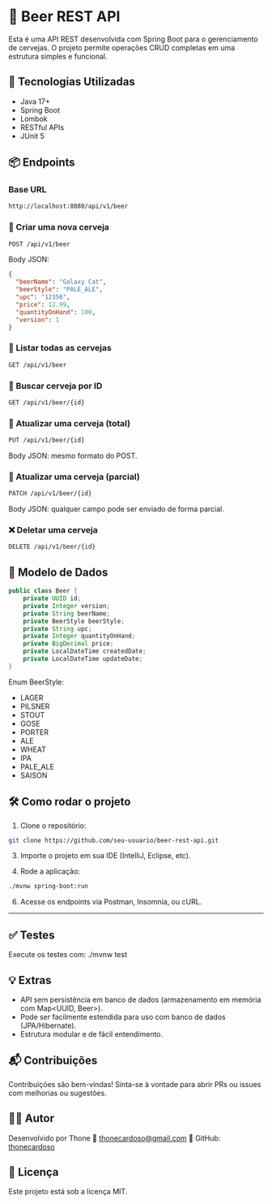 # 🍺 Beer REST API

Esta é uma API REST desenvolvida com Spring Boot para o gerenciamento de cervejas. O projeto permite operações CRUD completas em uma estrutura simples e funcional.

## 🚀 Tecnologias Utilizadas

- Java 17+
- Spring Boot
- Lombok
- RESTful APIs
- JUnit 5

## 📦 Endpoints

### Base URL
```bash
http://localhost:8080/api/v1/beer
```

### 📘 Criar uma nova cerveja
```bash
POST /api/v1/beer
```

Body JSON:
```json
{
  "beerName": "Galaxy Cat",
  "beerStyle": "PALE_ALE",
  "upc": "12356",
  "price": 12.99,
  "quantityOnHand": 100,
  "version": 1
}
```

### 📗 Listar todas as cervejas
```bash
GET /api/v1/beer
```

### 📙 Buscar cerveja por ID
```bash
GET /api/v1/beer/{id}
```

### 📕 Atualizar uma cerveja (total)
```bash
PUT /api/v1/beer/{id}
```
Body JSON: mesmo formato do POST.

### 📝 Atualizar uma cerveja (parcial)
```bash
PATCH /api/v1/beer/{id}
```
Body JSON: qualquer campo pode ser enviado de forma parcial.

### ❌ Deletar uma cerveja
```bash
DELETE /api/v1/beer/{id}
```
## 🧱 Modelo de Dados

```java
public class Beer {
    private UUID id;
    private Integer version;
    private String beerName;
    private BeerStyle beerStyle;
    private String upc;
    private Integer quantityOnHand;
    private BigDecimal price;
    private LocalDateTime createdDate;
    private LocalDateTime updateDate;
}
```

Enum BeerStyle:
- LAGER
- PILSNER
- STOUT
- GOSE
- PORTER
- ALE
- WHEAT
- IPA
- PALE_ALE
- SAISON

## 🛠️ Como rodar o projeto

1. Clone o repositório:
```bash
git clone https://github.com/seu-usuario/beer-rest-api.git
```

3. Importe o projeto em sua IDE (IntelliJ, Eclipse, etc).

4. Rode a aplicação:
```bash
./mvnw spring-boot:run
```

6. Acesse os endpoints via Postman, Insomnia, ou cURL.

---

## ✅ Testes

Execute os testes com:
./mvnw test

## 💡 Extras

- API sem persistência em banco de dados (armazenamento em memória com Map<UUID, Beer>).
- Pode ser facilmente estendida para uso com banco de dados (JPA/Hibernate).
- Estrutura modular e de fácil entendimento.

## 📬 Contribuições

Contribuições são bem-vindas! Sinta-se à vontade para abrir PRs ou issues com melhorias ou sugestões.

## 🧑‍💻 Autor

Desenvolvido por Thone
📧 thonecardoso@gmail.com 
🐙 GitHub: [thonecardoso](https://github.com/thonecardoso)

## 📝 Licença

Este projeto está sob a licença MIT.
